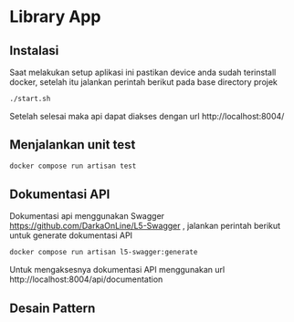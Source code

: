 # Library App

## Instalasi

Saat melakukan setup aplikasi ini pastikan device anda sudah terinstall docker, setelah itu jalankan perintah berikut pada base directory projek

```bash
./start.sh
```

Setelah selesai maka api dapat diakses dengan url http://localhost:8004/

## Menjalankan unit test

```bash
docker compose run artisan test
```

## Dokumentasi API

Dokumentasi api menggunakan Swagger https://github.com/DarkaOnLine/L5-Swagger , jalankan perintah berikut untuk generate dokumentasi API

```bash
docker compose run artisan l5-swagger:generate
```

Untuk mengaksesnya dokumentasi API menggunakan url http://localhost:8004/api/documentation

## Desain Pattern
